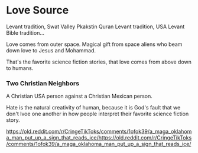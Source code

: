 # Love Source

Levant tradition, Swat Valley Pkakstin Quran Levant tradition, USA Levant Bible tradition...

Love comes from outer space. Magical gift from space aliens who beam down love to Jesus and Mohammad.

That's the favorite science fiction stories, that love comes from above down to humans.

### Two Christian Neighbors

A Christian USA person against a Christian Mexican person.  

Hate is the natural creativity of human, because it is God's fault that we don't lvoe one another in how people interpret their favorite science fiction story.

https://old.reddit.com/r/CringeTikToks/comments/1ofok39/a_maga_oklahoma_man_put_up_a_sign_that_reads_ice/https://old.reddit.com/r/CringeTikToks/comments/1ofok39/a_maga_oklahoma_man_put_up_a_sign_that_reads_ice/

